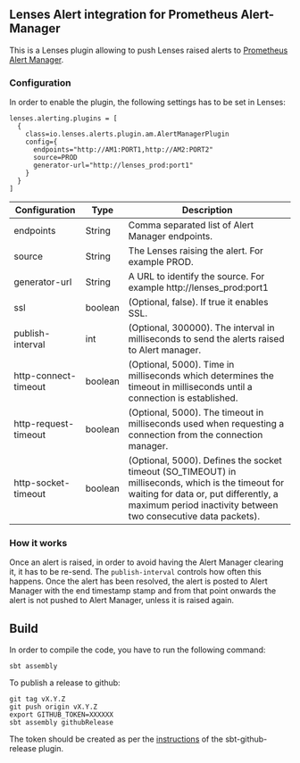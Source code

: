 ## Lenses Alert integration for Prometheus Alert-Manager

This is a Lenses plugin allowing to push Lenses raised alerts to [Prometheus Alert Manager](https://prometheus.io/docs/alerting/alertmanager/).

### Configuration

In order to enable the plugin, the following settings has to be set in Lenses:

```
lenses.alerting.plugins = [
  {
    class=io.lenses.alerts.plugin.am.AlertManagerPlugin
    config={
      endpoints="http://AM1:PORT1,http://AM2:PORT2"
      source=PROD
      generator-url="http://lenses_prod:port1"
    }
  }
]
```

|Configuration         | Type    | Description                                                                                 |
|----------------------|---------|---------------------------------------------------------------------------------------------|
| endpoints            | String  | Comma separated list of Alert Manager endpoints.                                            |
| source               | String  | The Lenses raising the alert. For example PROD.                                             |
| generator-url        | String  | A URL to identify the source. For example http://lenses_prod:port1                          |
| ssl                  | boolean | (Optional, false). If true it enables SSL.                                                  |
| publish-interval     | int     | (Optional, 300000). The interval in milliseconds to send the alerts raised to Alert manager.|
| http-connect-timeout | boolean | (Optional, 5000). Time in milliseconds which determines the timeout in milliseconds until a connection is established.|
| http-request-timeout | boolean | (Optional, 5000).  The timeout in milliseconds used when requesting a connection from the connection manager.|
| http-socket-timeout  | boolean | (Optional, 5000).  Defines the socket timeout (SO_TIMEOUT) in milliseconds, which is the timeout for waiting for data or, put differently, a maximum period inactivity between two consecutive data packets).|

### How it works

Once an alert is raised, in order to avoid having the Alert Manager clearing it, it has to be re-send.
The `publish-interval` controls how often this happens. Once the alert has been resolved, the alert is posted to Alert Manager
with the end timestamp stamp and from that point onwards the alert is not pushed to Alert Manager, unless it is raised again.

## Build

In order to compile the code, you have to run the following command:

```
sbt assembly
```

To publish a release to github:
```
git tag vX.Y.Z
git push origin vX.Y.Z
export GITHUB_TOKEN=XXXXXX
sbt assembly githubRelease
```

The token should be created as per the [instructions](https://github.com/ohnosequences/sbt-github-release/tree/master#credentials) of the sbt-github-release plugin.
